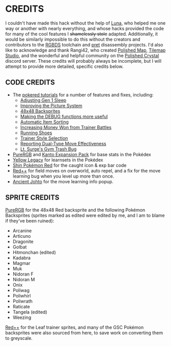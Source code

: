 # CREDITS

I couldn't have made this hack without the help of [Luna](https://github.com/JustRegularLuna), who helped me one way or another with nearly everything, and whose hacks provided the code for many of the cool features I ~~shamelessly stole~~ adapted. Additionally, it would be similarly impossible to do this without the creators and contributors to the [RGBDS](https://rgbds.gbdev.io/) toolchain and [pret](PRET.md) disassembly projects. I'd also like to acknowledge and thank Rangi42, who created [Polished Map](https://github.com/Rangi42/polished-map), [Tilemap Studio](https://github.com/Rangi42/tilemap-studio), and the wonderful and helpful community on the [Polished Crystal](https://github.com/Rangi42/polishedcrystal) discord server. These credits will probably always be incomplete, but I will attempt to provide more detailed, specific credits below.

## CODE CREDITS

* The [pokered tutorials](https://github.com/pret/pokered/wiki/Tutorials) for a number of features and fixes, including:
    * [Adjusting Gen 1 Sleep](https://github.com/pret/pokered/wiki/Attack-after-waking-up-from-sleep)
    * [Improving the Picture System](https://github.com/pret/pokered/wiki/Improve-the-Pokemon-picture-system)
    * [48x48 Backsprites](https://github.com/pret/pokered/wiki/Back-Sprites-48x48-(Like-GEN-2))
    * [Making the DEBUG functions more useful](https://github.com/pret/pokered/wiki/Making-the-Debug-Fight-Function-use-moves-other-than-Pound)
    * [Automatic Item Sorting](https://github.com/pret/pokered/wiki/Add-Item-Sorting-In-Bag)
    * [Increasing Money Won from Trainer Battles](https://github.com/pret/pokered/wiki/Increase-the-total-amount-of-money-that-can-be-won-from-trainer-battles)
    * [Running Shoes](https://github.com/pret/pokered/wiki/Running-Shoes)
    * [Trainer Style Selection](https://github.com/pret/pokered/wiki/Adding-Gender-Selection-(original-tutorial-done-by-Mateo))
    * [Reporting Dual-Type Move Effectiveness](https://github.com/pret/pokered/wiki/%5BARCHIVED%5D-Bugs-and-Glitches#dual-type-move-effectiveness-may-be-misreported)
    * [Lt. Surge's Gym Trash Bug](https://github.com/pret/pokered/wiki/%5BARCHIVED%5D-Bugs-and-Glitches#lt-surges-gym-trash-cans-do-not-use-the-proper-trash-cans-for-the-locks)
* [PureRGB](https://github.com/Vortyne/pureRGB/) and [Kanto Expansion Pack](https://github.com/PlagueVonKarma/kep-hack) for base stats in the Pokédex
* [Yellow Legacy](https://github.com/cRz-Shadows/Pokemon_Yellow_Legacy/) for learnsets in the Pokédex
* [Shin Pokémon Red](https://github.com/jojobear13/shinpokered) for the caught icon & exp bar code
* [Red++](https://github.com/JustRegularLuna/rpp-backup) for field moves on overworld, auto repel, and a fix for the move learning bug when you level up more than once.
* [Ancient Johto](https://github.com/JustRegularLuna/ancient-johto) for the move learning info popup.

## SPRITE CREDITS

[PureRGB](https://github.com/Vortyne/pureRGB/) for the 48x48 Red backsprite and the following Pokémon Backsprites (sprites marked as edited were edited by me, and I am to blame if they've been ruined):

* Arcanine
* Articuno
* Dragonite
* Golbat
* Hitmonchan (edited)
* Kadabra
* Magmar
* Muk
* Nidoran F
* Nidoran M
* Onix
* Poliwag
* Poliwhirl
* Poliwrath
* Raticate
* Tangela (edited)
* Weezing

[Red++](https://github.com/JustRegularLuna/rpp-backup) for the Leaf trainer sprites, and many of the GSC Pokémon backsprites were also sourced from here, to save work on converting them to greyscale.